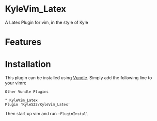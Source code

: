 # KyleVim_Latex
A Latex Plugin for vim, in the style of Kyle

# Features

# Installation
This plugin can be installed using [Vundle](https://github.com/VundleVim/Vundle.vim).  Simply add the following line to your vimrc

```
Other Vundle Plugins

" KyleVim_Latex
Plugin 'KyleS22/KyleVim_Latex'

```

Then start up vim and run `:PluginInstall`
